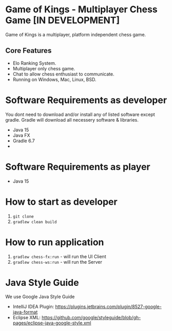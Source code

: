# Game of Kings - Multiplayer Chess Game [IN DEVELOPMENT]
Game of Kings is a multiplayer, platform independent chess game.

## Core Features

* Elo Ranking System.
* Multiplayer only chess game.
* Chat to allow chess enthusiast to communicate.
* Running on Windows, Mac, Linux, BSD.

# Software Requirements as developer
You dont need to download and/or install any of listed software except gradle. Gradle will download all necessery software & libraries.

* Java 15
* Java FX
* Gradle 6.7
* 
# Software Requirements as player

* Java 15

# How to start as developer

1. ``git clone``
2. ``gradlew clean build``

# How to run application

1. ``gradlew chess-fx:run`` - will run the UI Client
2. ``gradlew chess-ws:run`` - will run the Server

# Java Style Guide

We use Google Java Style Guide

* IntelliJ IDEA Plugin: https://plugins.jetbrains.com/plugin/8527-google-java-format
* Eclipse XML: https://github.com/google/styleguide/blob/gh-pages/eclipse-java-google-style.xml

